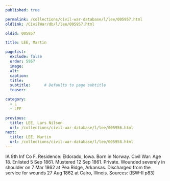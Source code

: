 ```yaml
---
published: true

permalink: /collections/civil-war-database/l/lee/005957.html
oldlink: /CivilWar/db/l/lee/005957.html

oldid: 005957

title: LEE, Martin

pagelist:
  exclude: false
  order: 5957
  image: 
  alt:
  caption:
  title:
  subtitle:      # Defaults to page subtitle
  teaser:

category: 
  - L 
  - LEE

previous:
  title: LEE, Lars Nilson
  url: /collections/civil-war-database/l/lee/005956.html  
next:
  title: LEE, Martin
  url: /collections/civil-war-database/l/lee/005958.html   
---
```

IA 9th Inf Co F. Residence: Eldorado, Iowa. Born in Norway. Civil War: Age 18. Enlisted 5 Sep 1861. Mustered 12 Sep 1861. Private. Wounded severely in shoulder on 7 Mar 1862 at Pea Ridge, Arkansas. Discharged from the service for wounds 27 Aug 1862 at Cairo, Illinois. Sources: (ISW-II p83)